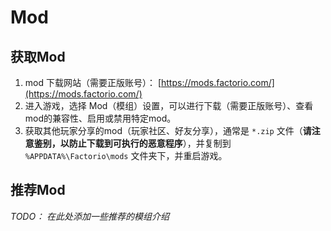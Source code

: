 # Mod

## 获取Mod

1. mod 下载网站（需要正版账号）： [https://mods.factorio.com/](https://mods.factorio.com/)
2. 进入游戏，选择 Mod（模组）设置，可以进行下载（需要正版账号）、查看mod的兼容性、启用或禁用特定mod。
3. 获取其他玩家分享的mod（玩家社区、好友分享），通常是 `*.zip` 文件（**请注意鉴别，以防止下载到可执行的恶意程序**），并复制到 `%APPDATA%\Factorio\mods` 文件夹下，并重启游戏。

## 推荐Mod

*TODO： 在此处添加一些推荐的模组介绍*